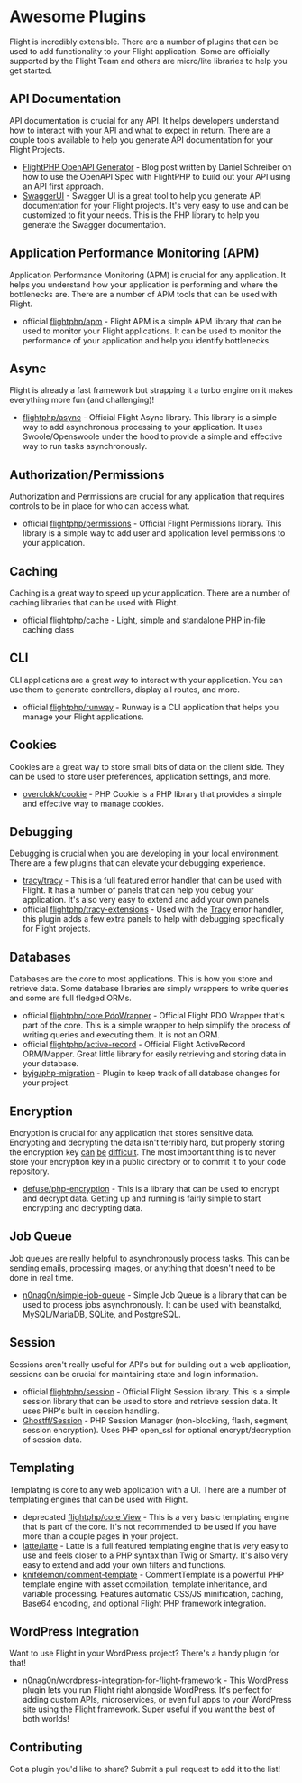 # Awesome Plugins

Flight is incredibly extensible. There are a number of plugins that can be used to add functionality to your Flight application. Some are officially supported by the Flight Team and others are micro/lite libraries to help you get started.

## API Documentation

API documentation is crucial for any API. It helps developers understand how to interact with your API and what to expect in return. There are a couple tools available to help you generate API documentation for your Flight Projects.

- [FlightPHP OpenAPI Generator](https://dev.to/danielsc/define-generate-and-implement-an-api-first-approach-with-openapi-generator-and-flightphp-1fb3) - Blog post written by Daniel Schreiber on how to use the OpenAPI Spec with FlightPHP to build out your API using an API first approach.
- [SwaggerUI](https://github.com/zircote/swagger-php) - Swagger UI is a great tool to help you generate API documentation for your Flight projects. It's very easy to use and can be customized to fit your needs. This is the PHP library to help you generate the Swagger documentation.

## Application Performance Monitoring (APM)

Application Performance Monitoring (APM) is crucial for any application. It helps you understand how your application is performing and where the bottlenecks are. There are a number of APM tools that can be used with Flight.
- <span class="badge bg-primary">official</span> [flightphp/apm](/awesome-plugins/apm) - Flight APM is a simple APM library that can be used to monitor your Flight applications. It can be used to monitor the performance of your application and help you identify bottlenecks.

## Async

Flight is already a fast framework but strapping it a turbo engine on it makes everything more fun (and challenging)!

- [flightphp/async](/awesome-plugins/async) - Official Flight Async library. This library is a simple way to add asynchronous processing to your application. It uses Swoole/Openswoole under the hood to provide a simple and effective way to run tasks asynchronously.

## Authorization/Permissions

Authorization and Permissions are crucial for any application that requires controls to be in place for who can access what.

- <span class="badge bg-primary">official</span> [flightphp/permissions](/awesome-plugins/permissions) - Official Flight Permissions library. This library is a simple way to add user and application level permissions to your application. 

## Caching

Caching is a great way to speed up your application. There are a number of caching libraries that can be used with Flight.

- <span class="badge bg-primary">official</span> [flightphp/cache](/awesome-plugins/php-file-cache) - Light, simple and standalone PHP in-file caching class

## CLI

CLI applications are a great way to interact with your application. You can use them to generate controllers, display all routes, and more.

- <span class="badge bg-primary">official</span> [flightphp/runway](/awesome-plugins/runway) - Runway is a CLI application that helps you manage your Flight applications.

## Cookies

Cookies are a great way to store small bits of data on the client side. They can be used to store user preferences, application settings, and more.

- [overclokk/cookie](/awesome-plugins/php-cookie) - PHP Cookie is a PHP library that provides a simple and effective way to manage cookies.

## Debugging

Debugging is crucial when you are developing in your local environment. There are a few plugins that can elevate your debugging experience.

- [tracy/tracy](/awesome-plugins/tracy) - This is a full featured error handler that can be used with Flight. It has a number of panels that can help you debug your application. It's also very easy to extend and add your own panels.
- <span class="badge bg-primary">official</span> [flightphp/tracy-extensions](/awesome-plugins/tracy-extensions) - Used with the [Tracy](/awesome-plugins/tracy) error handler, this plugin adds a few extra panels to help with debugging specifically for Flight projects.

## Databases

Databases are the core to most applications. This is how you store and retrieve data. Some database libraries are simply wrappers to write queries and some are full fledged ORMs.

- <span class="badge bg-primary">official</span> [flightphp/core PdoWrapper](/learn/pdo-wrapper) - Official Flight PDO Wrapper that's part of the core. This is a simple wrapper to help simplify the process of writing queries and executing them. It is not an ORM.
- <span class="badge bg-primary">official</span> [flightphp/active-record](/awesome-plugins/active-record) - Official Flight ActiveRecord ORM/Mapper. Great little library for easily retrieving and storing data in your database.
- [byjg/php-migration](/awesome-plugins/migrations) - Plugin to keep track of all database changes for your project.

## Encryption

Encryption is crucial for any application that stores sensitive data. Encrypting and decrypting the data isn't terribly hard, but properly storing the encryption key [can](https://stackoverflow.com/questions/6767839/where-should-i-store-an-encryption-key-for-php#:~:text=Write%20a%20php%20config%20file%20and%20store%20it,folder%20is%20not%20accessible%20to%20the%20end%20user.) [be](https://www.reddit.com/r/PHP/comments/luqsn/the_encryption_key_where_do_you_store_it/) [difficult](https://security.stackexchange.com/questions/48047/location-to-store-an-encryption-key). The most important thing is to never store your encryption key in a public directory or to commit it to your code repository.

- [defuse/php-encryption](/awesome-plugins/php-encryption) - This is a library that can be used to encrypt and decrypt data. Getting up and running is fairly simple to start encrypting and decrypting data.

## Job Queue

Job queues are really helpful to asynchronously process tasks. This can be sending emails, processing images, or anything that doesn't need to be done in real time.

- [n0nag0n/simple-job-queue](/awesome-plugins/simple-job-queue) - Simple Job Queue is a library that can be used to process jobs asynchronously. It can be used with beanstalkd, MySQL/MariaDB, SQLite, and PostgreSQL.

## Session

Sessions aren't really useful for API's but for building out a web application, sessions can be crucial for maintaining state and login information.

- <span class="badge bg-primary">official</span> [flightphp/session](/awesome-plugins/session) - Official Flight Session library. This is a simple session library that can be used to store and retrieve session data. It uses PHP's built in session handling.
- [Ghostff/Session](/awesome-plugins/ghost-session) - PHP Session Manager (non-blocking, flash, segment, session encryption). Uses PHP open_ssl for optional encrypt/decryption of session data.

## Templating

Templating is core to any web application with a UI. There are a number of templating engines that can be used with Flight.

- <span class="badge bg-warning">deprecated</span> [flightphp/core View](/learn#views) - This is a very basic templating engine that is part of the core. It's not recommended to be used if you have more than a couple pages in your project.
- [latte/latte](/awesome-plugins/latte) - Latte is a full featured templating engine that is very easy to use and feels closer to a PHP syntax than Twig or Smarty. It's also very easy to extend and add your own filters and functions.
- [knifelemon/comment-template](/awesome-plugins/comment-template) - CommentTemplate is a powerful PHP template engine with asset compilation, template inheritance, and variable processing. Features automatic CSS/JS minification, caching, Base64 encoding, and optional Flight PHP framework integration.

## WordPress Integration

Want to use Flight in your WordPress project? There's a handy plugin for that!

- [n0nag0n/wordpress-integration-for-flight-framework](/awesome-plugins/n0nag0n_wordpress) - This WordPress plugin lets you run Flight right alongside WordPress. It's perfect for adding custom APIs, microservices, or even full apps to your WordPress site using the Flight framework. Super useful if you want the best of both worlds!

## Contributing

Got a plugin you'd like to share? Submit a pull request to add it to the list!